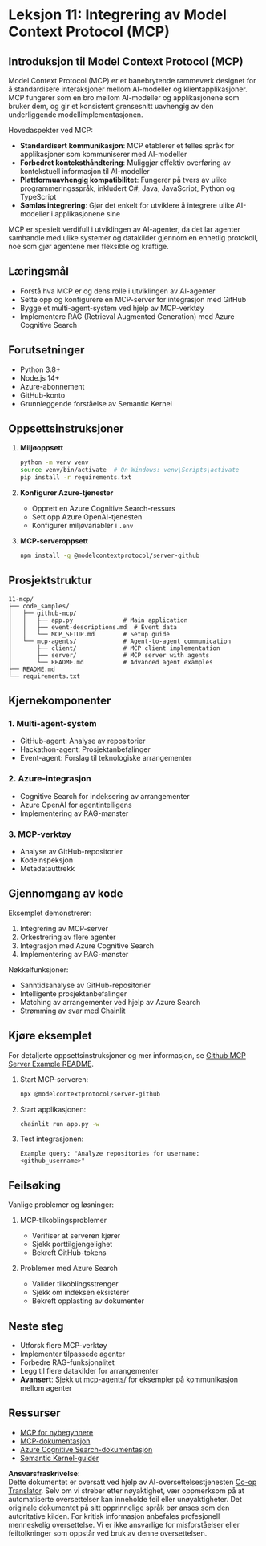 <!--
CO_OP_TRANSLATOR_METADATA:
{
  "original_hash": "e255edb8423b34b4bba20263ef38f208",
  "translation_date": "2025-08-21T13:17:40+00:00",
  "source_file": "11-mcp/README.md",
  "language_code": "no"
}
-->
# Leksjon 11: Integrering av Model Context Protocol (MCP)

## Introduksjon til Model Context Protocol (MCP)

Model Context Protocol (MCP) er et banebrytende rammeverk designet for å standardisere interaksjoner mellom AI-modeller og klientapplikasjoner. MCP fungerer som en bro mellom AI-modeller og applikasjonene som bruker dem, og gir et konsistent grensesnitt uavhengig av den underliggende modellimplementasjonen.

Hovedaspekter ved MCP:

- **Standardisert kommunikasjon**: MCP etablerer et felles språk for applikasjoner som kommuniserer med AI-modeller
- **Forbedret konteksthåndtering**: Muliggjør effektiv overføring av kontekstuell informasjon til AI-modeller
- **Plattformuavhengig kompatibilitet**: Fungerer på tvers av ulike programmeringsspråk, inkludert C#, Java, JavaScript, Python og TypeScript
- **Sømløs integrering**: Gjør det enkelt for utviklere å integrere ulike AI-modeller i applikasjonene sine

MCP er spesielt verdifull i utviklingen av AI-agenter, da det lar agenter samhandle med ulike systemer og datakilder gjennom en enhetlig protokoll, noe som gjør agentene mer fleksible og kraftige.

## Læringsmål
- Forstå hva MCP er og dens rolle i utviklingen av AI-agenter
- Sette opp og konfigurere en MCP-server for integrasjon med GitHub
- Bygge et multi-agent-system ved hjelp av MCP-verktøy
- Implementere RAG (Retrieval Augmented Generation) med Azure Cognitive Search

## Forutsetninger
- Python 3.8+
- Node.js 14+
- Azure-abonnement
- GitHub-konto
- Grunnleggende forståelse av Semantic Kernel

## Oppsettsinstruksjoner

1. **Miljøoppsett**
   ```bash
   python -m venv venv
   source venv/bin/activate  # On Windows: venv\Scripts\activate
   pip install -r requirements.txt
   ```

2. **Konfigurer Azure-tjenester**
   - Opprett en Azure Cognitive Search-ressurs
   - Sett opp Azure OpenAI-tjenesten
   - Konfigurer miljøvariabler i `.env`

3. **MCP-serveroppsett**
   ```bash
   npm install -g @modelcontextprotocol/server-github
   ```

## Prosjektstruktur

```
11-mcp/
├── code_samples/
│   ├── github-mcp/
│   │   ├── app.py              # Main application
│   │   ├── event-descriptions.md  # Event data
│   │   └── MCP_SETUP.md        # Setup guide
│   └── mcp-agents/             # Agent-to-agent communication
│       ├── client/             # MCP client implementation
│       ├── server/             # MCP server with agents
│       └── README.md           # Advanced agent examples
├── README.md
└── requirements.txt
```

## Kjernekomponenter

### 1. Multi-agent-system
- GitHub-agent: Analyse av repositorier
- Hackathon-agent: Prosjektanbefalinger
- Event-agent: Forslag til teknologiske arrangementer

### 2. Azure-integrasjon
- Cognitive Search for indeksering av arrangementer
- Azure OpenAI for agentintelligens
- Implementering av RAG-mønster

### 3. MCP-verktøy
- Analyse av GitHub-repositorier
- Kodeinspeksjon
- Metadatauttrekk

## Gjennomgang av kode

Eksemplet demonstrerer:
1. Integrering av MCP-server
2. Orkestrering av flere agenter
3. Integrasjon med Azure Cognitive Search
4. Implementering av RAG-mønster

Nøkkelfunksjoner:
- Sanntidsanalyse av GitHub-repositorier
- Intelligente prosjektanbefalinger
- Matching av arrangementer ved hjelp av Azure Search
- Strømming av svar med Chainlit

## Kjøre eksemplet

For detaljerte oppsettsinstruksjoner og mer informasjon, se [Github MCP Server Example README](./code_samples/github-mcp/README.md).

1. Start MCP-serveren:
   ```bash
   npx @modelcontextprotocol/server-github
   ```

2. Start applikasjonen:
   ```bash
   chainlit run app.py -w
   ```

3. Test integrasjonen:
   ```
   Example query: "Analyze repositories for username: <github_username>"
   ```

## Feilsøking

Vanlige problemer og løsninger:
1. MCP-tilkoblingsproblemer
   - Verifiser at serveren kjører
   - Sjekk porttilgjengelighet
   - Bekreft GitHub-tokens

2. Problemer med Azure Search
   - Valider tilkoblingsstrenger
   - Sjekk om indeksen eksisterer
   - Bekreft opplasting av dokumenter

## Neste steg
- Utforsk flere MCP-verktøy
- Implementer tilpassede agenter
- Forbedre RAG-funksjonalitet
- Legg til flere datakilder for arrangementer
- **Avansert**: Sjekk ut [mcp-agents/](../../../11-mcp/code_samples/mcp-agents) for eksempler på kommunikasjon mellom agenter

## Ressurser
- [MCP for nybegynnere](https://aka.ms/mcp-for-beginners)  
- [MCP-dokumentasjon](https://github.com/microsoft/semantic-kernel/tree/main/python/semantic-kernel/semantic_kernel/connectors/mcp)
- [Azure Cognitive Search-dokumentasjon](https://learn.microsoft.com/azure/search/)
- [Semantic Kernel-guider](https://learn.microsoft.com/semantic-kernel/)

**Ansvarsfraskrivelse**:  
Dette dokumentet er oversatt ved hjelp av AI-oversettelsestjenesten [Co-op Translator](https://github.com/Azure/co-op-translator). Selv om vi streber etter nøyaktighet, vær oppmerksom på at automatiserte oversettelser kan inneholde feil eller unøyaktigheter. Det originale dokumentet på sitt opprinnelige språk bør anses som den autoritative kilden. For kritisk informasjon anbefales profesjonell menneskelig oversettelse. Vi er ikke ansvarlige for misforståelser eller feiltolkninger som oppstår ved bruk av denne oversettelsen.